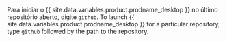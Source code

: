 Para iniciar o {{ site.data.variables.product.prodname_desktop }} no último repositório aberto, digite `github`. To launch {{ site.data.variables.product.prodname_desktop }} for a particular repository, type `github` followed by the path to the repository.
